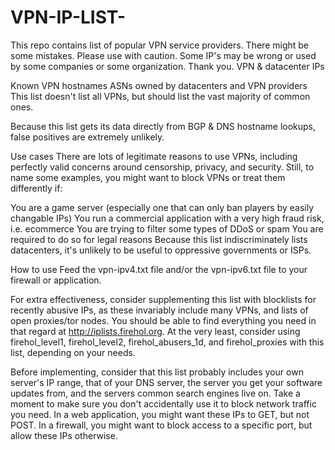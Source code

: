# VPN-IP-LIST-
This repo contains list of popular VPN service providers. There might be some mistakes. Please use with caution.
Some IP's may be wrong or used by some companies or some organization.
Thank you.
VPN & datacenter IPs


Known VPN hostnames
ASNs owned by datacenters and VPN providers
This list doesn't list all VPNs, but should list the vast majority of common ones.

Because this list gets its data directly from BGP & DNS hostname lookups, false positives are extremely unlikely.

Use cases
There are lots of legitimate reasons to use VPNs, including perfectly valid concerns around censorship, privacy, and security. Still, to name some examples, you might want to block VPNs or treat them differently if:

You are a game server (especially one that can only ban players by easily changable IPs)
You run a commercial application with a very high fraud risk, i.e. ecommerce
You are trying to filter some types of DDoS or spam
You are required to do so for legal reasons
Because this list indiscriminately lists datacenters, it's unlikely to be useful to oppressive governments or ISPs.

How to use
Feed the vpn-ipv4.txt file and/or the vpn-ipv6.txt file to your firewall or application.

For extra effectiveness, consider supplementing this list with blocklists for recently abusive IPs, as these invariably include many VPNs, and lists of open proxies/tor nodes. You should be able to find everything you need in that regard at http://iplists.firehol.org. At the very least, consider using firehol_level1, firehol_level2, firehol_abusers_1d, and firehol_proxies with this list, depending on your needs.

Before implementing, consider that this list probably includes your own server's IP range, that of your DNS server, the server you get your software updates from, and the servers common search engines live on. Take a moment to make sure you don't accidentally use it to block network traffic you need. In a web application, you might want these IPs to GET, but not POST. In a firewall, you might want to block access to a specific port, but allow these IPs otherwise.
